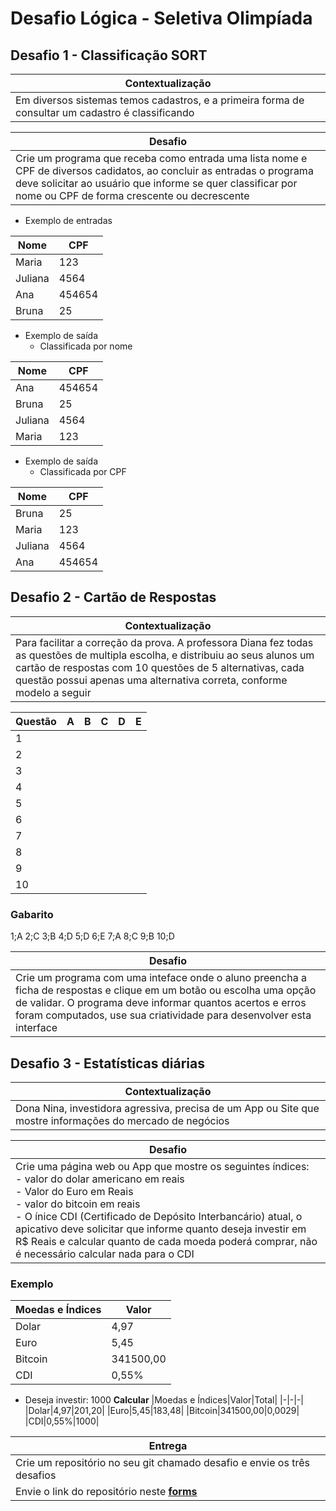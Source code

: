 # Desafio Lógica - Seletiva Olimpíada

## Desafio 1 - Classificação SORT
|Contextualização|
|-|
|Em diversos sistemas temos cadastros, e a primeira forma de consultar um cadastro é classificando|

|Desafio|
|-|
|Crie um programa que receba como entrada uma lista nome e CPF de diversos cadidatos, ao concluir as entradas o programa deve solicitar ao usuário que informe se quer classificar por nome ou CPF de forma crescente ou decrescente|
- Exemplo de entradas
 
|Nome|CPF|
|-|-|
|Maria|123|
|Juliana|4564|
|Ana|454654|
|Bruna|25|

- Exemplo de saída
    - Classificada por nome
 
|Nome|CPF|
|-|-|
|Ana|454654|
|Bruna|25|
|Juliana|4564|
|Maria|123|

- Exemplo de saída
    - Classificada por CPF
 
|Nome|CPF|
|-|-|
|Bruna|25|
|Maria|123|
|Juliana|4564|
|Ana|454654|

## Desafio 2 - Cartão de Respostas
|Contextualização|
|-|
|Para facilitar a correção da prova. A professora Diana fez todas as questões de multipla escolha, e distribuiu ao seus alunos um cartão de respostas com 10 questões de 5 alternativas, cada questão possui apenas uma alternativa correta, conforme modelo a seguir|

|Questão|A|B|C|D|E|
|-|-|-|-|-|-|
|1||||||
|2||||||
|3||||||
|4||||||
|5||||||
|6||||||
|7||||||
|8||||||
|9||||||
|10||||||

### Gabarito
1;A
2;C
3;B
4;D
5;D
6;E
7;A
8;C
9;B
10;D

|Desafio|
|-|
|Crie um programa com uma inteface onde o aluno preencha a ficha de respostas e clique em um botão ou escolha uma opção de validar. O programa deve informar quantos acertos e erros foram computados, use sua criatividade para desenvolver esta interface|

## Desafio 3 - Estatísticas diárias
|Contextualização|
|-|
|Dona Nina, investidora agressiva, precisa de um App ou Site que mostre informações do mercado de negócios|

|Desafio|
|-|
|Crie uma página web ou App que mostre os seguintes índices:<br>- valor do dolar americano em reais<br>- Valor do Euro em Reais<br>- valor do bitcoin em reais<br>- O ínice CDI (Certificado de Depósito Interbancário) atual, o apicativo deve solicitar que informe quanto deseja investir em R$ Reais e calcular quanto de cada moeda poderá comprar, não é necessário calcular nada para o CDI|

### Exemplo
|Moedas e Índices|Valor|
|-|-|
|Dolar|4,97|
|Euro|5,45|
|Bitcoin|341500,00|
|CDI|0,55%|

- Deseja investir: 1000 **Calcular**
|Moedas e Índices|Valor|Total|
|-|-|-|
|Dolar|4,97|201,20|
|Euro|5,45|183,48|
|Bitcoin|341500,00|0,0029|
|CDI|0,55%|1000|

|Entrega|
|-|
|Crie um repositório no seu git chamado desafio e envie os três desafios|
|Envie o link do repositório neste **[forms]()**|
